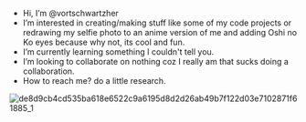 -  Hi, I’m @vortschwartzher
-  I’m interested in creating/making stuff like some of my code projects or redrawing my selfie photo to an anime version of me and adding Oshi no Ko eyes because why not, its cool and fun.   
-  I’m currently learning something I couldn't tell you.
-  I’m looking to collaborate on nothing coz I really am that sucks doing a collaboration.
-  How to reach me? do a little research.

  ![de8d9cb4cd535ba618e6522c9a6195d8d2d26ab49b7f122d03e7102871f61885_1](https://github.com/vortschwartzher/vortschwartzher/assets/146150129/cf83b987-166c-4af5-97dc-dd163fe01d04)



<!---
vortschwartzher/vortschwartzher is a ✨ special ✨ repository because its `README.md` (this file) appears on your GitHub profile.
You can click the Preview link to take a look at your changes.
--->
